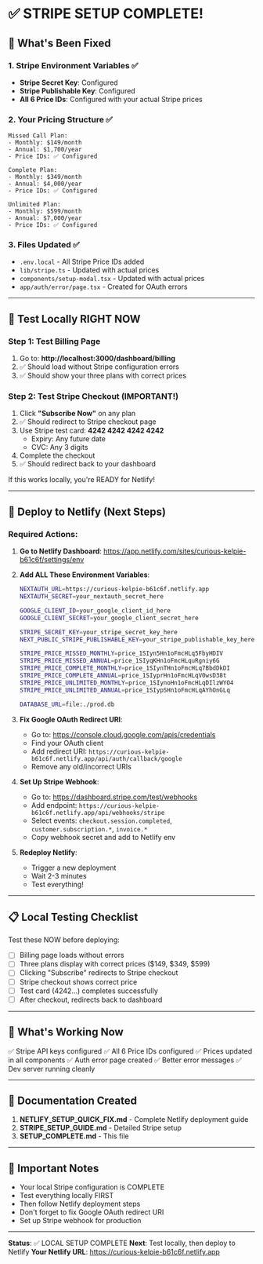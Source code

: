 # ✅ STRIPE SETUP COMPLETE!

## 🎉 What's Been Fixed

### 1. Stripe Environment Variables ✅
- **Stripe Secret Key**: Configured
- **Stripe Publishable Key**: Configured  
- **All 6 Price IDs**: Configured with your actual Stripe prices

### 2. Your Pricing Structure ✅
```
Missed Call Plan:
- Monthly: $149/month
- Annual: $1,700/year
- Price IDs: ✅ Configured

Complete Plan:
- Monthly: $349/month
- Annual: $4,000/year
- Price IDs: ✅ Configured

Unlimited Plan:
- Monthly: $599/month
- Annual: $7,000/year
- Price IDs: ✅ Configured
```

### 3. Files Updated ✅
- `.env.local` - All Stripe Price IDs added
- `lib/stripe.ts` - Updated with actual prices
- `components/setup-modal.tsx` - Updated with actual prices
- `app/auth/error/page.tsx` - Created for OAuth errors

---

## 🧪 Test Locally RIGHT NOW

### Step 1: Test Billing Page
1. Go to: **http://localhost:3000/dashboard/billing**
2. ✅ Should load without Stripe configuration errors
3. ✅ Should show your three plans with correct prices

### Step 2: Test Stripe Checkout (IMPORTANT!)
1. Click **"Subscribe Now"** on any plan
2. ✅ Should redirect to Stripe checkout page
3. Use Stripe test card: **4242 4242 4242 4242**
   - Expiry: Any future date
   - CVC: Any 3 digits
4. Complete the checkout
5. ✅ Should redirect back to your dashboard

If this works locally, you're READY for Netlify!

---

## 🚀 Deploy to Netlify (Next Steps)

### Required Actions:

1. **Go to Netlify Dashboard**:
   https://app.netlify.com/sites/curious-kelpie-b61c6f/settings/env

2. **Add ALL These Environment Variables**:
   ```bash
   NEXTAUTH_URL=https://curious-kelpie-b61c6f.netlify.app
   NEXTAUTH_SECRET=your_nextauth_secret_here

   GOOGLE_CLIENT_ID=your_google_client_id_here
   GOOGLE_CLIENT_SECRET=your_google_client_secret_here

   STRIPE_SECRET_KEY=your_stripe_secret_key_here
   NEXT_PUBLIC_STRIPE_PUBLISHABLE_KEY=your_stripe_publishable_key_here
   
   STRIPE_PRICE_MISSED_MONTHLY=price_1SIyn5Hn1oFmcHLq5FbyHDIV
   STRIPE_PRICE_MISSED_ANNUAL=price_1SIyqKHn1oFmcHLquRgniy6G
   STRIPE_PRICE_COMPLETE_MONTHLY=price_1SIynTHn1oFmcHLq7BbdDkDI
   STRIPE_PRICE_COMPLETE_ANNUAL=price_1SIyprHn1oFmcHLqV0wsD38t
   STRIPE_PRICE_UNLIMITED_MONTHLY=price_1SIynoHn1oFmcHLqDIlzWYO4
   STRIPE_PRICE_UNLIMITED_ANNUAL=price_1SIypSHn1oFmcHLqAYhOnGLq
   
   DATABASE_URL=file:./prod.db
   ```

3. **Fix Google OAuth Redirect URI**:
   - Go to: https://console.cloud.google.com/apis/credentials
   - Find your OAuth client
   - Add redirect URI: `https://curious-kelpie-b61c6f.netlify.app/api/auth/callback/google`
   - Remove any old/incorrect URIs

4. **Set Up Stripe Webhook**:
   - Go to: https://dashboard.stripe.com/test/webhooks
   - Add endpoint: `https://curious-kelpie-b61c6f.netlify.app/api/webhooks/stripe`
   - Select events: `checkout.session.completed`, `customer.subscription.*`, `invoice.*`
   - Copy webhook secret and add to Netlify env

5. **Redeploy Netlify**:
   - Trigger a new deployment
   - Wait 2-3 minutes
   - Test everything!

---

## 📋 Local Testing Checklist

Test these NOW before deploying:

- [ ] Billing page loads without errors
- [ ] Three plans display with correct prices ($149, $349, $599)
- [ ] Clicking "Subscribe" redirects to Stripe checkout
- [ ] Stripe checkout shows correct price
- [ ] Test card (4242...) completes successfully
- [ ] After checkout, redirects back to dashboard

---

## 🎯 What's Working Now

✅ Stripe API keys configured
✅ All 6 Price IDs configured
✅ Prices updated in all components
✅ Auth error page created
✅ Better error messages
✅ Dev server running cleanly

---

## 📖 Documentation Created

1. **NETLIFY_SETUP_QUICK_FIX.md** - Complete Netlify deployment guide
2. **STRIPE_SETUP_GUIDE.md** - Detailed Stripe setup
3. **SETUP_COMPLETE.md** - This file

---

## 🚨 Important Notes

- Your local Stripe configuration is COMPLETE
- Test everything locally FIRST
- Then follow Netlify deployment steps
- Don't forget to fix Google OAuth redirect URI
- Set up Stripe webhook for production

---

**Status**: ✅ LOCAL SETUP COMPLETE
**Next**: Test locally, then deploy to Netlify
**Your Netlify URL**: https://curious-kelpie-b61c6f.netlify.app
